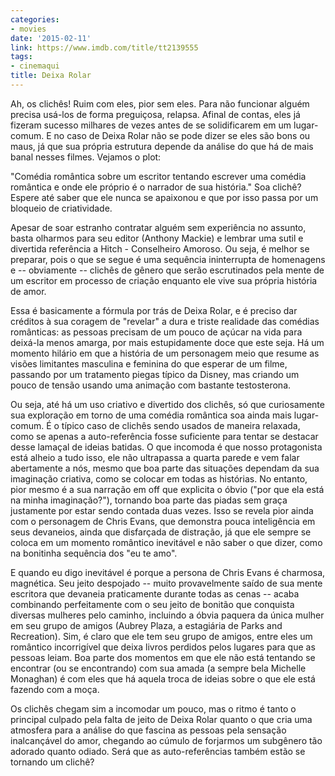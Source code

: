 ```yaml
---
categories:
- movies
date: '2015-02-11'
link: https://www.imdb.com/title/tt2139555
tags:
- cinemaqui
title: Deixa Rolar
---
```


Ah, os clichês! Ruim com eles, pior sem eles. Para não funcionar alguém precisa usá-los de forma preguiçosa, relapsa. Afinal de contas, eles já fizeram sucesso milhares de vezes antes de se solidificarem em um lugar-comum. E no caso de Deixa Rolar não se pode dizer se eles são bons ou maus, já que sua própria estrutura depende da análise do que há de mais banal nesses filmes. Vejamos o plot:

"Comédia romântica sobre um escritor tentando escrever uma comédia romântica e onde ele próprio é o narrador de sua história." Soa clichê? Espere até saber que ele nunca se apaixonou e que por isso passa por um bloqueio de criatividade.

Apesar de soar estranho contratar alguém sem experiência no assunto, basta olharmos para seu editor (Anthony Mackie) e lembrar uma sutil e divertida referência a Hitch - Conselheiro Amoroso. Ou seja, é melhor se preparar, pois o que se segue é uma sequência ininterrupta de homenagens e -- obviamente -- clichês de gênero que serão escrutinados pela mente de um escritor em processo de criação enquanto ele vive sua própria história de amor.

Essa é basicamente a fórmula por trás de Deixa Rolar, e é preciso dar créditos à sua coragem de "revelar" a dura e triste realidade das comédias românticas: as pessoas precisam de um pouco de açúcar na vida para deixá-la menos amarga, por mais estupidamente doce que este seja. Há um momento hilário em que a história de um personagem meio que resume as visões limitantes masculina e feminina do que esperar de um filme, passando por um tratamento piegas típico da Disney, mas criando um pouco de tensão usando uma animação com bastante testosterona. 

Ou seja, até há um uso criativo e divertido dos clichês, só que curiosamente sua exploração em torno de uma comédia romântica soa ainda mais lugar-comum. É o típico caso de clichês sendo usados de maneira relaxada, como se apenas a auto-referência fosse suficiente para tentar se destacar desse lamaçal de ideias batidas. O que incomoda é que nosso protagonista está alheio a tudo isso, ele não ultrapassa a quarta parede e vem falar abertamente a nós, mesmo que boa parte das situações dependam da sua imaginação criativa, como se colocar em todas as histórias. No entanto, pior mesmo é a sua narração em off que explicita o óbvio ("por que ela está na minha imaginação?"), tornando boa parte das piadas sem graça justamente por estar sendo contada duas vezes. Isso se revela pior ainda com o personagem de Chris Evans, que demonstra pouca inteligência em seus devaneios, ainda que disfarçada de distração, já que ele sempre se coloca em um momento romântico inevitável e não saber o que dizer, como na bonitinha sequência dos "eu te amo".

E quando eu digo inevitável é porque a persona de Chris Evans é charmosa, magnética. Seu jeito despojado -- muito provavelmente saído de sua mente escritora que devaneia praticamente durante todas as cenas -- acaba combinando perfeitamente com o seu jeito de bonitão que conquista diversas mulheres pelo caminho, incluindo a óbvia paquera da única mulher em seu grupo de amigos (Aubrey Plaza, a estagiária de Parks and Recreation). Sim, é claro que ele tem seu grupo de amigos, entre eles um romântico incorrigível que deixa livros perdidos pelos lugares para que as pessoas leiam. Boa parte dos momentos em que ele não está tentando se encontrar (ou se encontrando) com sua amada (a sempre bela Michelle Monaghan) é com eles que há aquela troca de ideias sobre o que ele está fazendo com a moça.

Os clichês chegam sim a incomodar um pouco, mas o ritmo é tanto o principal culpado pela falta de jeito de Deixa Rolar quanto o que cria uma atmosfera para a análise do que fascina as pessoas pela sensação inalcançável do amor, chegando ao cúmulo de forjarmos um subgênero tão adorado quanto odiado. Será que as auto-referências também estão se tornando um clichê?